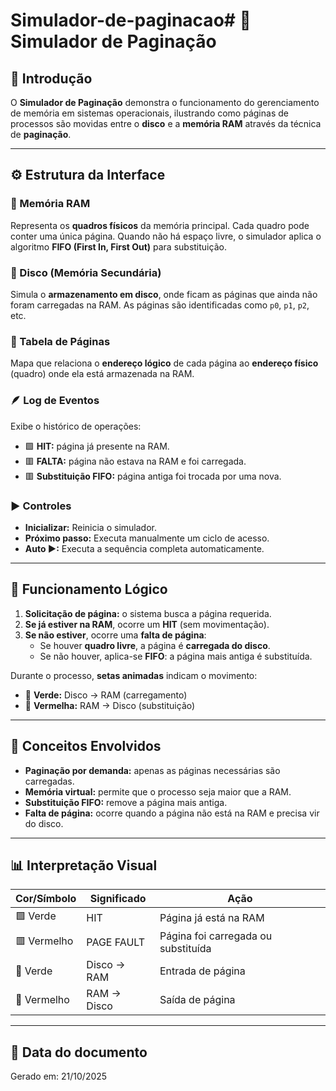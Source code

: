 # Simulador-de-paginacao# 🧠 Simulador de Paginação

## 📘 Introdução
O **Simulador de Paginação** demonstra o funcionamento do gerenciamento de memória em sistemas operacionais, ilustrando como páginas de processos são movidas entre o **disco** e a **memória RAM** através da técnica de **paginação**.

---

## ⚙️ Estrutura da Interface

### 💾 Memória RAM
Representa os **quadros físicos** da memória principal. Cada quadro pode conter uma única página. Quando não há espaço livre, o simulador aplica o algoritmo **FIFO (First In, First Out)** para substituição.

### 🧱 Disco (Memória Secundária)
Simula o **armazenamento em disco**, onde ficam as páginas que ainda não foram carregadas na RAM. As páginas são identificadas como `p0`, `p1`, `p2`, etc.

### 📄 Tabela de Páginas
Mapa que relaciona o **endereço lógico** de cada página ao **endereço físico** (quadro) onde ela está armazenada na RAM.

### 🪶 Log de Eventos
Exibe o histórico de operações:
- 🟩 **HIT:** página já presente na RAM.
- 🟥 **FALTA:** página não estava na RAM e foi carregada.
- 🟥 **Substituição FIFO:** página antiga foi trocada por uma nova.

### ▶️ Controles
- **Inicializar:** Reinicia o simulador.
- **Próximo passo:** Executa manualmente um ciclo de acesso.
- **Auto ▶:** Executa a sequência completa automaticamente.

---

## 🎯 Funcionamento Lógico

1. **Solicitação de página:** o sistema busca a página requerida.
2. **Se já estiver na RAM**, ocorre um **HIT** (sem movimentação).
3. **Se não estiver**, ocorre uma **falta de página**:
   - Se houver **quadro livre**, a página é **carregada do disco**.
   - Se não houver, aplica-se **FIFO**: a página mais antiga é substituída.

Durante o processo, **setas animadas** indicam o movimento:
- 🔻 **Verde:** Disco → RAM (carregamento)
- 🔺 **Vermelha:** RAM → Disco (substituição)

---

## 🧩 Conceitos Envolvidos

- **Paginação por demanda:** apenas as páginas necessárias são carregadas.  
- **Memória virtual:** permite que o processo seja maior que a RAM.  
- **Substituição FIFO:** remove a página mais antiga.  
- **Falta de página:** ocorre quando a página não está na RAM e precisa vir do disco.

---

## 📊 Interpretação Visual

| Cor/Símbolo | Significado | Ação |
|--------------|-------------|------|
| 🟩 Verde | HIT | Página já está na RAM |
| 🟥 Vermelho | PAGE FAULT | Página foi carregada ou substituída |
| 🔻 Verde | Disco → RAM | Entrada de página |
| 🔺 Vermelho | RAM → Disco | Saída de página |

---

## 📅 Data do documento
Gerado em: 21/10/2025
